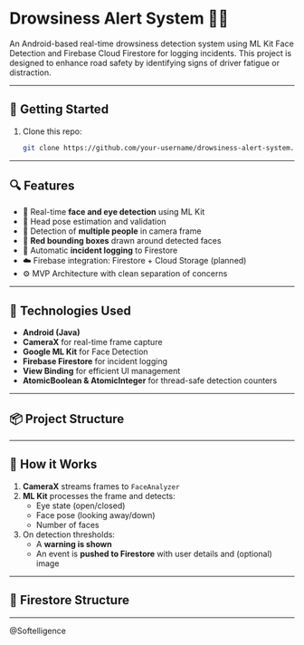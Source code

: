 # Drowsiness Alert System 🚨😴

An Android-based real-time drowsiness detection system using ML Kit Face Detection and Firebase Cloud Firestore for logging incidents. This project is designed to enhance road safety by identifying signs of driver fatigue or distraction.

---

## 🚀 Getting Started

1. Clone this repo:
   ```bash
   git clone https://github.com/your-username/drowsiness-alert-system.git

---

## 🔍 Features

- 🚗 Real-time **face and eye detection** using ML Kit
- 🧠 Head pose estimation and validation
- 👥 Detection of **multiple people** in camera frame
- 🔴 **Red bounding boxes** drawn around detected faces
- 📸 Automatic **incident logging** to Firestore
- ☁️ Firebase integration: Firestore + Cloud Storage (planned)
- ⚙️ MVP Architecture with clean separation of concerns

---

## 🧱 Technologies Used

- **Android (Java)**
- **CameraX** for real-time frame capture
- **Google ML Kit** for Face Detection
- **Firebase Firestore** for incident logging
- **View Binding** for efficient UI management
- **AtomicBoolean & AtomicInteger** for thread-safe detection counters

---

## 📦 Project Structure


---

## 📝 How it Works

1. **CameraX** streams frames to `FaceAnalyzer`
2. **ML Kit** processes the frame and detects:
   - Eye state (open/closed)
   - Face pose (looking away/down)
   - Number of faces
3. On detection thresholds:
   - A **warning is shown**
   - An event is **pushed to Firestore** with user details and (optional) image

---

## 🔐 Firestore Structure


---

@Softelligence


